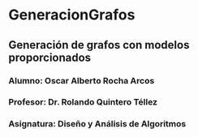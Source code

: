 # GeneracionGrafos
## Generación de grafos con modelos proporcionados
### Alumno: Oscar Alberto Rocha Arcos
### Profesor: Dr. Rolando Quintero Téllez
### Asignatura: Diseño y Análisis de Algoritmos
